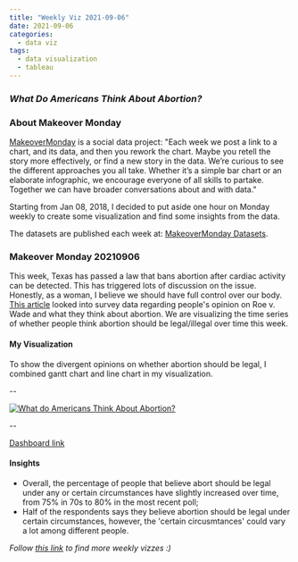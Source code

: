 ```yaml
---
title: "Weekly Viz 2021-09-06"
date: 2021-09-06
categories:
  - data viz
tags:
  - data visualization
  - tableau
---
```


### *What Do Americans Think About Abortion?*


### About Makeover Monday

[MakeoverMonday](http://www.makeovermonday.co.uk/) is a social data project:
"Each week we post a link to a chart, and its data, and then you rework the chart.
Maybe you retell the story more effectively, or find a new story in the data.
We’re curious to see the different approaches you all take. Whether it’s a simple bar chart or an elaborate infographic, we encourage everyone of all skills to partake.
Together we can have broader conversations about and with data."

Starting from Jan 08, 2018, I decided to put aside one hour on Monday weekly to create some visualization and find some insights from the data.

The datasets are published each week at: [MakeoverMonday Datasets](http://www.makeovermonday.co.uk/data/).

### Makeover Monday 20210906

This week, Texas has passed a law that bans abortion after cardiac activity can be detected. This has triggered lots of discussion on the issue. Honestly, as a woman, I believe we should have full control over our body. [This article](https://fivethirtyeight.com/features/why-texass-abortion-law-may-go-too-far-for-most-americans/) looked into survey data regarding people's opinion on Roe v. Wade and what they think about abortion. We are visualizing the time series of whether people think abortion should be legal/illegal over time this week.    

#### My Visualization

To show the divergent opinions on whether abortion should be legal, I combined gantt chart and line chart in my visualization.  

--  
<div class='tableauPlaceholder' id='viz1630982308425' style='position: relative'>
  <noscript><a href='#'>
    <img alt='What do Americans Think About Abortion? ' src='https:&#47;&#47;public.tableau.com&#47;static&#47;images&#47;Ma&#47;MakeOverMonday20210906WhatdoAmericansThinkAboutAbortion&#47;WhatdoAmericansThinkAboutAbortion&#47;1_rss.png' style='border: none' />
    </a></noscript>
  <object class='tableauViz'  style='display:none;'>
    <param name='host_url' value='https%3A%2F%2Fpublic.tableau.com%2F' /> 
    <param name='embed_code_version' value='3' />
    <param name='site_root' value='' />
    <param name='name' value='MakeOverMonday20210906WhatdoAmericansThinkAboutAbortion&#47;WhatdoAmericansThinkAboutAbortion' />
    <param name='tabs' value='no' />
    <param name='toolbar' value='yes' />
    <param name='static_image' value='https:&#47;&#47;public.tableau.com&#47;static&#47;images&#47;Ma&#47;MakeOverMonday20210906WhatdoAmericansThinkAboutAbortion&#47;WhatdoAmericansThinkAboutAbortion&#47;1.png' />
    <param name='animate_transition' value='yes' />
    <param name='display_static_image' value='yes' />
    <param name='display_spinner' value='yes' />
    <param name='display_overlay' value='yes' />
    <param name='display_count' value='yes' />
    <param name='language' value='en-US' />
  </object></div>        
  <script type='text/javascript'>            
  var divElement = document.getElementById('viz1630982308425');   
  var vizElement = divElement.getElementsByTagName('object')[0];         
  if ( divElement.offsetWidth > 800 ) { vizElement.style.width='800px';vizElement.style.height='627px';} else if ( divElement.offsetWidth > 500 ) { vizElement.style.width='800px';vizElement.style.height='627px';} else { vizElement.style.width='100%';vizElement.style.height='727px';}           
  var scriptElement = document.createElement('script');          
  scriptElement.src = 'https://public.tableau.com/javascripts/api/viz_v1.js';       
  vizElement.parentNode.insertBefore(scriptElement, vizElement);     
</script>
  
--  

[Dashboard link](https://public.tableau.com/views/MakeOverMonday20210906WhatdoAmericansThinkAboutAbortion/WhatdoAmericansThinkAboutAbortion?:language=en-US&:display_count=n&:origin=viz_share_link)
  
#### Insights
* Overall, the percentage of people that believe abort should be legal under any or certain circumstances have slightly increased over time, from 75% in 70s to 80% in the most recent poll;  
* Half of the respondents says they believe abortion should be legal under certain circumstances, however, the 'certain circusmtances' could vary a lot among different people.  
  

*Follow [this link](https://yudong-94.github.io/personal-website/project/WeeklyViz2021/) to find more weekly vizzes :)*